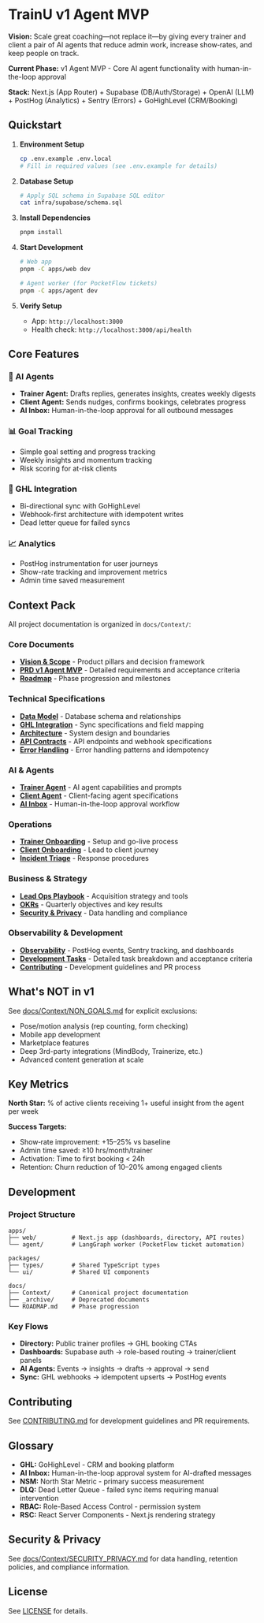 # TrainU v1 Agent MVP

**Vision:** Scale great coaching—not replace it—by giving every trainer and client a pair of AI agents that reduce admin work, increase show‑rates, and keep people on track.

**Current Phase:** v1 Agent MVP - Core AI agent functionality with human-in-the-loop approval

**Stack:** Next.js (App Router) + Supabase (DB/Auth/Storage) + OpenAI (LLM) + PostHog (Analytics) + Sentry (Errors) + GoHighLevel (CRM/Booking)

## Quickstart

1. **Environment Setup**
   ```bash
   cp .env.example .env.local
   # Fill in required values (see .env.example for details)
   ```

2. **Database Setup**
   ```bash
   # Apply SQL schema in Supabase SQL editor
   cat infra/supabase/schema.sql
   ```

3. **Install Dependencies**
   ```bash
   pnpm install
   ```

4. **Start Development**
   ```bash
   # Web app
   pnpm -C apps/web dev
   
   # Agent worker (for PocketFlow tickets)
   pnpm -C apps/agent dev
   ```

5. **Verify Setup**
   - App: `http://localhost:3000`
   - Health check: `http://localhost:3000/api/health`

## Core Features

### 🤖 AI Agents
- **Trainer Agent:** Drafts replies, generates insights, creates weekly digests
- **Client Agent:** Sends nudges, confirms bookings, celebrates progress
- **AI Inbox:** Human-in-the-loop approval for all outbound messages

### 📊 Goal Tracking
- Simple goal setting and progress tracking
- Weekly insights and momentum tracking
- Risk scoring for at-risk clients

### 🔄 GHL Integration
- Bi-directional sync with GoHighLevel
- Webhook-first architecture with idempotent writes
- Dead letter queue for failed syncs

### 📈 Analytics
- PostHog instrumentation for user journeys
- Show-rate tracking and improvement metrics
- Admin time saved measurement

## Context Pack

All project documentation is organized in `docs/Context/`:

### Core Documents
- [**Vision & Scope**](docs/Context/VISION_SCOPE.md) - Product pillars and decision framework
- [**PRD v1 Agent MVP**](docs/Context/PRD_v1_Agent_MVP.md) - Detailed requirements and acceptance criteria
- [**Roadmap**](docs/ROADMAP.md) - Phase progression and milestones

### Technical Specifications
- [**Data Model**](docs/Context/DATA_MODEL.md) - Database schema and relationships
- [**GHL Integration**](docs/Context/INTEGRATIONS_GHL_SYNC.md) - Sync specifications and field mapping
- [**Architecture**](ARCHITECTURE.md) - System design and boundaries
- [**API Contracts**](API_CONTRACTS.md) - API endpoints and webhook specifications
- [**Error Handling**](ERRORS.md) - Error handling patterns and idempotency

### AI & Agents
- [**Trainer Agent**](docs/Context/AGENTS/trainer_agent_prompt.md) - AI agent capabilities and prompts
- [**Client Agent**](docs/Context/AGENTS/client_agent_prompt.md) - Client-facing agent specifications
- [**AI Inbox**](docs/Context/AGENTS/ai_inbox_specs.md) - Human-in-the-loop approval workflow

### Operations
- [**Trainer Onboarding**](docs/Context/RUNBOOKS/trainer_onboarding.md) - Setup and go-live process
- [**Client Onboarding**](docs/Context/RUNBOOKS/client_onboarding.md) - Lead to client journey
- [**Incident Triage**](docs/Context/RUNBOOKS/incident_triage.md) - Response procedures

### Business & Strategy
- [**Lead Ops Playbook**](docs/Context/LEADOPS_PLAYBOOK.md) - Acquisition strategy and tools
- [**OKRs**](docs/Context/OKRs_Quarter.md) - Quarterly objectives and key results
- [**Security & Privacy**](docs/Context/SECURITY_PRIVACY.md) - Data handling and compliance

### Observability & Development
- [**Observability**](docs/Observability.md) - PostHog events, Sentry tracking, and dashboards
- [**Development Tasks**](TASKS.md) - Detailed task breakdown and acceptance criteria
- [**Contributing**](CONTRIBUTING.md) - Development guidelines and PR process

## What's NOT in v1

See [docs/Context/NON_GOALS.md](docs/Context/NON_GOALS.md) for explicit exclusions:
- Pose/motion analysis (rep counting, form checking)
- Mobile app development
- Marketplace features
- Deep 3rd-party integrations (MindBody, Trainerize, etc.)
- Advanced content generation at scale

## Key Metrics

**North Star:** % of active clients receiving 1+ useful insight from the agent per week

**Success Targets:**
- Show‑rate improvement: +15–25% vs baseline
- Admin time saved: ≥10 hrs/month/trainer
- Activation: Time to first booking < 24h
- Retention: Churn reduction of 10–20% among engaged clients

## Development

### Project Structure
```
apps/
├── web/          # Next.js app (dashboards, directory, API routes)
└── agent/        # LangGraph worker (PocketFlow ticket automation)

packages/
├── types/        # Shared TypeScript types
└── ui/           # Shared UI components

docs/
├── Context/      # Canonical project documentation
├── _archive/     # Deprecated documents
└── ROADMAP.md    # Phase progression
```

### Key Flows
- **Directory:** Public trainer profiles → GHL booking CTAs
- **Dashboards:** Supabase auth → role-based routing → trainer/client panels
- **AI Agents:** Events → insights → drafts → approval → send
- **Sync:** GHL webhooks → idempotent upserts → PostHog events

## Contributing

See [CONTRIBUTING.md](CONTRIBUTING.md) for development guidelines and PR requirements.

## Glossary

- **GHL:** GoHighLevel - CRM and booking platform
- **AI Inbox:** Human-in-the-loop approval system for AI-drafted messages
- **NSM:** North Star Metric - primary success measurement
- **DLQ:** Dead Letter Queue - failed sync items requiring manual intervention
- **RBAC:** Role-Based Access Control - permission system
- **RSC:** React Server Components - Next.js rendering strategy

## Security & Privacy

See [docs/Context/SECURITY_PRIVACY.md](docs/Context/SECURITY_PRIVACY.md) for data handling, retention policies, and compliance information.

## License

See [LICENSE](LICENSE) for details.